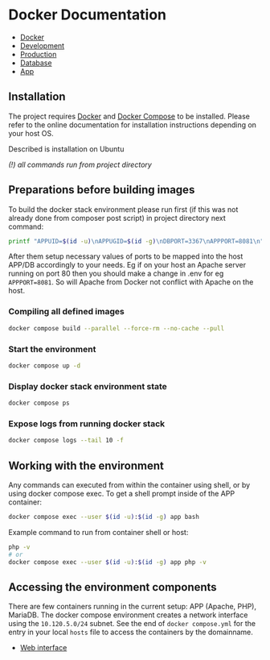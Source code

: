 # Docker Documentation

* [Docker](docker.md)
* [Development](development.md)
* [Production](production.md)
* [Database](db.md)
* [App](app.md)

## Installation

The project requires [Docker] and [Docker Compose] to be installed.
Please refer to the online documentation for installation instructions 
depending on your host OS.

Described is installation on Ubuntu

[Docker]: https://docs.docker.com/install/linux/docker-ce/ubuntu/
[Docker compose]: https://docs.docker.com/compose/install/

_(!) all commands run from project directory_

## Preparations before building images

To build the docker stack environment please run first (if this was not already done from composer post script) in project directory next command:

```bash
printf "APPUID=$(id -u)\nAPPUGID=$(id -g)\nDBPORT=3367\nAPPPORT=8081\n" > .env
```

After them setup necessary values of ports to be mapped into the host APP/DB accordingly to your needs.
Eg if on your host an Apache server running on port 80 then you should 
make a change in .env for eg `APPPORT=8081`. So will Apache from Docker not conflict with Apache on the host.


### Compiling all defined images
```bash
docker compose build --parallel --force-rm --no-cache --pull
```

### Start the environment
```bash
docker compose up -d
```

### Display docker stack environment state
```bash
docker compose ps
```

### Expose logs from running docker stack 
```bash
docker compose logs --tail 10 -f
```

## Working with the environment

Any commands can executed from within the container using shell, or by using docker compose exec.
To get a shell prompt inside of the APP container:
```bash
docker compose exec --user $(id -u):$(id -g) app bash
```

Example command to run from container shell or host:
```bash
php -v
# or
docker compose exec --user $(id -u):$(id -g) app php -v
```

## Accessing the environment components

There are few containers running in the current setup: APP (Apache, PHP), MariaDB.
The docker compose environment creates a network interface using the `10.120.5.0/24` subnet.
See the end of `docker compose.yml` for the entry in your local `hosts` 
file to access the containers by the domainname.

- [Web interface](http://@PROJECT_NAME@-app)
